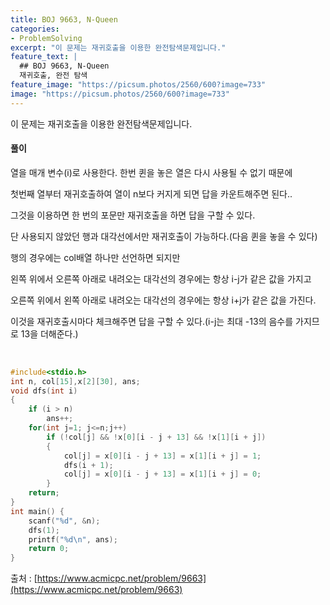 ```yaml
---
title: BOJ 9663, N-Queen
categories:
- ProblemSolving
excerpt: "이 문제는 재귀호출을 이용한 완전탐색문제입니다."
feature_text: |
  ## BOJ 9663, N-Queen
  재귀호출, 완전 탐색
feature_image: "https://picsum.photos/2560/600?image=733"
image: "https://picsum.photos/2560/600?image=733"
---
```


이 문제는 재귀호출을 이용한 완전탐색문제입니다.

<h4>풀이</h4> 
열을 매개 변수(i)로 사용한다. 한번 퀸을 놓은 열은 다시 사용될 수 없기 때문에

첫번째 열부터 재귀호출하여 열이 n보다 커지게 되면 답을 카운트해주면 된다..

그것을 이용하면 한 번의 포문만 재귀호출을 하면 답을 구할 수 있다.

단 사용되지 않았던 행과 대각선에서만 재귀호출이 가능하다.(다음 퀸을 놓을 수 있다)

행의 경우에는 col배열 하나만 선언하면 되지만

왼쪽 위에서 오른쪽 아래로 내려오는 대각선의 경우에는 항상 i-j가 같은 값을 가지고

오른쪽 위에서 왼쪽 아래로 내려오는 대각선의 경우에는 항상 i+j가 같은 값을 가진다.

이것을 재귀호출시마다 체크해주면 답을 구할 수 있다.(i-j는 최대 -13의 음수를 가지므로 13을 더해준다.)

​


```c++
#include<stdio.h>
int n, col[15],x[2][30], ans;
void dfs(int i)
{
	if (i > n)
		ans++;
	for(int j=1; j<=n;j++)
		if (!col[j] && !x[0][i - j + 13] && !x[1][i + j])
		{
			col[j] = x[0][i - j + 13] = x[1][i + j] = 1;
			dfs(i + 1);
			col[j] = x[0][i - j + 13] = x[1][i + j] = 0;
		}
	return;
}
int main() {
	scanf("%d", &n);
	dfs(1);
	printf("%d\n", ans);
	return 0;
}
```

출처 : [https://www.acmicpc.net/problem/9663](https://www.acmicpc.net/problem/9663)